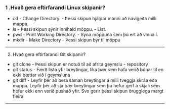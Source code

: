 ### 1 .Hvað gera eftirfarandi Linux skipanir?
* cd - Change Directory. - Þessi skipun hjálpar manni að navigeita milli mappa.
* ls - Þessi skipun sýnir innihald möppu. - List.
* pwd - Print Working Directory. - Sýna möppuna sem þú ert að vinna í.
* mkdir - Make Directory - Þessi skipun býr til möppu

***

2. Hvað gera eftirfarandi Git skipanir?
* git clone  - Þessi skipun er notuð til að afrita geymslu - repository
* git status - Færð lista yfir breytingar, líka þær sem hafa verið búnar til en
             ekki bættar við í geymsluna
* git diff   - Leyfir þér að bera saman breytingar á milli tveggja skráa eða mappa.
               Leyfir þér að sjá þær breytingar sem þú hefur gert á skjali sem hefur
               ekki enn verið pushað yfir. Svo gerir þessi skipun örugglega margt fleira     

***



